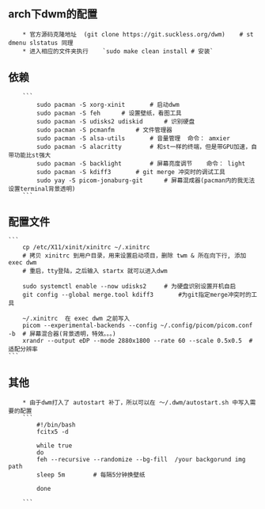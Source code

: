 ##	arch下dwm的配置
		* 官方源码克隆地址	(git clone https://git.suckless.org/dwm)	# st dmenu slstatus 同理
		* 进入相应的文件夹执行	`sudo make clean install # 安装`
		
##	依赖
		```
			sudo pacman -S xorg-xinit		# 启动dwm
			sudo pacman -S feh		# 设置壁纸，看图工具
			sudo pacman -S udisks2 udiskid		# 识别硬盘	
			sudo pacman -S pcmanfm		# 文件管理器	
			sudo pacman -S alsa-utils		# 音量管理	命令： amxier	
			sudo pacman -S alacritty		# 和st一样的终端，但是带GPU加速，自带功能比st强大	
			sudo pacman -S backlight		# 屏幕亮度调节	命令： light	
			sudo pacman -S kdiff3		# git merge 冲突时的调试工具	
			sudo yay -S picom-jonaburg-git		# 屏幕混成器(pacman内的我无法设置terminal背景透明)	
		```

##	配置文件
	```
		cp /etc/X11/xinit/xinitrc ~/.xinitrc	
		# 拷贝 xinitrc 到用户目录，用来设置启动项目，删除 twm & 所在向下行, 添加 exec dwm 
		# 重启，tty登陆，之后输入 startx 就可以进入dwm

		sudo systemctl enable --now udisks2		# 为硬盘识别设置开机自启
		git config --global merge.tool kdiff3		#为git指定merge冲突时的工具

		~/.xinitrc  在 exec dwm 之前写入 
		picom --experimental-backends --config ~/.config/picom/picom.conf -b  # 屏幕混合器(背景透明，特效。。。)
		xrandr --output eDP --mode 2880x1800 --rate 60 --scale 0.5x0.5	#适配分辨率
	```

##	其他
		* 由于dwm打入了 autostart 补丁，所以可以在 ～/.dwm/autostart.sh 中写入需要的配置
		```
			#!/bin/bash
			fcitx5 -d

			while true
			do
			feh --recursive --randomize --bg-fill  /your backgorund img path
			sleep 5m		# 每隔5分钟换壁纸
			
			done
			
		```
